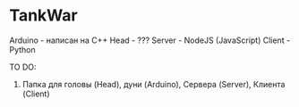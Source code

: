 # TankWar
Arduino - написан на C++
Head - ???
Server - NodeJS (JavaScript)
Client - Python

TO DO:
1. Папка для головы (Head), дуни (Arduino), Сервера (Server), Клиента (Client)
